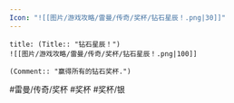 ```yaml
---
Icon: "![[图片/游戏攻略/雷曼/传奇/奖杯/钻石星辰！.png|30]]"
---
```

```ad-common-silver-trophy
title: (Title:: "钻石星辰！")
![[图片/游戏攻略/雷曼/传奇/奖杯/钻石星辰！.png|100]]

(Comment:: "赢得所有的钻石奖杯.")
```

#雷曼/传奇/奖杯 #奖杯 #奖杯/银
